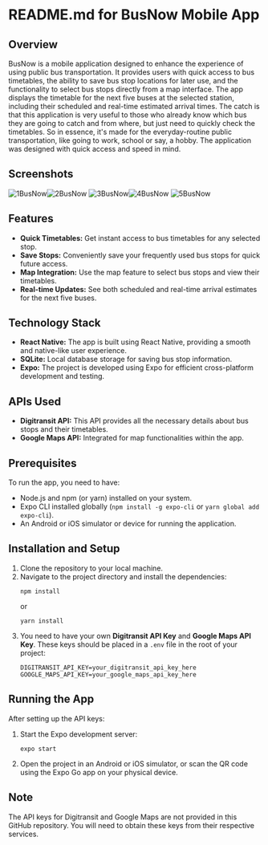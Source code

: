# README.md for BusNow Mobile App

## Overview
BusNow is a mobile application designed to enhance the experience of using public bus transportation. It provides users with quick access to bus timetables, the ability to save bus stop locations for later use, and the functionality to select bus stops directly from a map interface. The app displays the timetable for the next five buses at the selected station, including their scheduled and real-time estimated arrival times. The catch is that this application is very useful to those who already know which bus they are going to catch and from where, but just need to quickly check the timetables. So in essence, it's made for the everyday-routine public transportation, like going to work, school or say, a hobby. The application was designed with quick access and speed in mind.

## Screenshots
![1BusNow](https://github.com/PatrikZitting/BusNow/assets/118559347/98b376d7-3003-4990-886d-00de9479820a)![2BusNow](https://github.com/PatrikZitting/BusNow/assets/118559347/f5e2d01f-28d3-45c2-b3ff-545763723536)
![3BusNow](https://github.com/PatrikZitting/BusNow/assets/118559347/efd6734d-eb97-4fb1-90f2-e05a970ef5b7)![4BusNow](https://github.com/PatrikZitting/BusNow/assets/118559347/8150aba9-9610-4205-9a0c-aecc5fc2c3d0)
![5BusNow](https://github.com/PatrikZitting/BusNow/assets/118559347/54d020d6-e4f9-4ab6-9ec2-31114bf7d261)

## Features
- **Quick Timetables:** Get instant access to bus timetables for any selected stop.
- **Save Stops:** Conveniently save your frequently used bus stops for quick future access.
- **Map Integration:** Use the map feature to select bus stops and view their timetables.
- **Real-time Updates:** See both scheduled and real-time arrival estimates for the next five buses.

## Technology Stack
- **React Native:** The app is built using React Native, providing a smooth and native-like user experience.
- **SQLite:** Local database storage for saving bus stop information.
- **Expo:** The project is developed using Expo for efficient cross-platform development and testing.

## APIs Used
- **Digitransit API:** This API provides all the necessary details about bus stops and their timetables.
- **Google Maps API:** Integrated for map functionalities within the app.

## Prerequisites
To run the app, you need to have:
- Node.js and npm (or yarn) installed on your system.
- Expo CLI installed globally (`npm install -g expo-cli` or `yarn global add expo-cli`).
- An Android or iOS simulator or device for running the application.

## Installation and Setup
1. Clone the repository to your local machine.
2. Navigate to the project directory and install the dependencies:
   ```
   npm install
   ```
   or
   ```
   yarn install
   ```
3. You need to have your own **Digitransit API Key** and **Google Maps API Key**. These keys should be placed in a `.env` file in the root of your project:
   ```
   DIGITRANSIT_API_KEY=your_digitransit_api_key_here
   GOOGLE_MAPS_API_KEY=your_google_maps_api_key_here
   ```

## Running the App
After setting up the API keys:
1. Start the Expo development server:
   ```
   expo start
   ```
2. Open the project in an Android or iOS simulator, or scan the QR code using the Expo Go app on your physical device.

## Note
The API keys for Digitransit and Google Maps are not provided in this GitHub repository. You will need to obtain these keys from their respective services.
